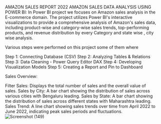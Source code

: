 AMAZON SALES REPORT 2022
AMAZON SALES DATA ANALYSIS USING POWER BI: In Power BI project we focuses on Amazon sales analysis in the E-commerce domain. The project utilizes Power BI's interactive visualizations to provide a comprehensive analysis of Amazon's sales data, including product-wise and category-wise sales trends, top-performing products, and revenue distribution by every Category and state wise , city wise analysis.

Various steps were performed on this project some of them where

Step 1: Connecting Database (CSV)
Step 2: Analyzing Tables & Relations
Step 3: Data Cleaning - Power Query Editor DAX
Step 4: Developing Visualization Models
Step 5: Creating a Report and Pin to Dashboard

Sales Overview:

Filter Sales: Displays the total number of sales and the overall value of sales.
Sales by City: A bar chart showing the distribution of sales across various cities with Bengaluru leading.
Sales by State: A bar chart showing the distribution of sales across different states with Maharashtra leading.
Sales Trend: A line chart showing sales trends over time from April 2022 to June 2022, indicating peak sales periods and fluctuations.
![Screenshot (149)](https://github.com/user-attachments/assets/a5aa77aa-75ae-46f1-bc71-eb610d1a3123)

